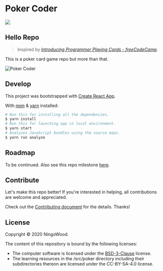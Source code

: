 # Poker Coder

![][maintainability]

## Hello Repo

> Inspired by *[Introducing Programmer Playing Cards - freeCodeCamp][programmer-cards]*.

This is a poker card game repo but more than that.

![Poker Coder][poker-coder]

[programmer-cards]: https://www.freecodecamp.org/news/programmer-playing-cards
[maintainability]: https://codeclimate.com/github/codeclimate/codeclimate/badges/gpa.svg
[poker-coder]: http://qiniu.ningo.cloud/poker-coder.png

## Develop

This project was bootstrapped with [Create React App][create-react-app].

With [npm][npm] & [yarn][yarn] installed:

```bash
# Run this for installing all the dependencies.
$ yarn install
# Run this for launching app in local environment.
$ yarn start
# Analyzes JavaScript bundles using the source maps.
$ yarn run analyze
```

[create-react-app]: https://github.com/facebook/create-react-app
[npm]: https://npmjs.org/
[Yarn]: https://yarnpkg.com/

## Roadmap

To be continued. Also see this repo milestone [here](https://github.com/ningowood/poker-coder/milestone).

## Contribute

Let's make this repo better! If you're interested in helping, all contributions are welcome and appreciated.

Check out the [Contributing document](./CONTRIBUTING.md) for the details. Thanks!
## License

Copyright © 2020 NingoWood.

The content of this repository is bound by the following licenses:

* The computer software is licensed under the [BSD-3-Clause](./LICENSE.md) license.
* The learning resources in the /src/poker directory including their subdirectories thereon are licensed under the CC-BY-SA-4.0 license.